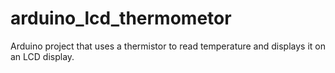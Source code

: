 # arduino_lcd_thermometor
Arduino project that uses a thermistor to read temperature and displays it on an LCD display.
